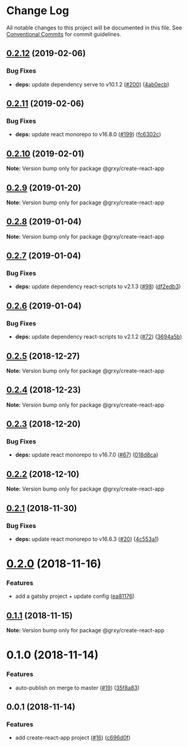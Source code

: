 # Change Log

All notable changes to this project will be documented in this file.
See [Conventional Commits](https://conventionalcommits.org) for commit guidelines.

## [0.2.12](https://github.com/grxy/grxy/tree/master/projects/create-react-app/compare/@grxy/create-react-app@0.2.11...@grxy/create-react-app@0.2.12) (2019-02-06)

### Bug Fixes

-   **deps:** update dependency serve to v10.1.2 ([#200](https://github.com/grxy/grxy/tree/master/projects/create-react-app/issues/200)) ([4ab0ecb](https://github.com/grxy/grxy/tree/master/projects/create-react-app/commit/4ab0ecb))

## [0.2.11](https://github.com/grxy/grxy/tree/master/projects/create-react-app/compare/@grxy/create-react-app@0.2.10...@grxy/create-react-app@0.2.11) (2019-02-06)

### Bug Fixes

-   **deps:** update react monorepo to v16.8.0 ([#199](https://github.com/grxy/grxy/tree/master/projects/create-react-app/issues/199)) ([fc6302c](https://github.com/grxy/grxy/tree/master/projects/create-react-app/commit/fc6302c))

## [0.2.10](https://github.com/grxy/grxy/tree/master/projects/create-react-app/compare/@grxy/create-react-app@0.2.9...@grxy/create-react-app@0.2.10) (2019-02-01)

**Note:** Version bump only for package @grxy/create-react-app

## [0.2.9](https://github.com/grxy/grxy/tree/master/projects/create-react-app/compare/@grxy/create-react-app@0.2.8...@grxy/create-react-app@0.2.9) (2019-01-20)

**Note:** Version bump only for package @grxy/create-react-app

## [0.2.8](https://github.com/grxy/grxy/tree/master/projects/create-react-app/compare/@grxy/create-react-app@0.2.7...@grxy/create-react-app@0.2.8) (2019-01-04)

**Note:** Version bump only for package @grxy/create-react-app

## [0.2.7](https://github.com/grxy/grxy/tree/master/projects/create-react-app/compare/@grxy/create-react-app@0.2.6...@grxy/create-react-app@0.2.7) (2019-01-04)

### Bug Fixes

-   **deps:** update dependency react-scripts to v2.1.3 ([#98](https://github.com/grxy/grxy/tree/master/projects/create-react-app/issues/98)) ([df2edb3](https://github.com/grxy/grxy/tree/master/projects/create-react-app/commit/df2edb3))

## [0.2.6](https://github.com/grxy/grxy/tree/master/projects/create-react-app/compare/@grxy/create-react-app@0.2.5...@grxy/create-react-app@0.2.6) (2019-01-04)

### Bug Fixes

-   **deps:** update dependency react-scripts to v2.1.2 ([#72](https://github.com/grxy/grxy/tree/master/projects/create-react-app/issues/72)) ([3694a5b](https://github.com/grxy/grxy/tree/master/projects/create-react-app/commit/3694a5b))

## [0.2.5](https://github.com/grxy/grxy/tree/master/projects/create-react-app/compare/@grxy/create-react-app@0.2.4...@grxy/create-react-app@0.2.5) (2018-12-27)

**Note:** Version bump only for package @grxy/create-react-app

## [0.2.4](https://github.com/grxy/grxy/tree/master/projects/create-react-app/compare/@grxy/create-react-app@0.2.3...@grxy/create-react-app@0.2.4) (2018-12-23)

**Note:** Version bump only for package @grxy/create-react-app

## [0.2.3](https://github.com/grxy/grxy/tree/master/projects/create-react-app/compare/@grxy/create-react-app@0.2.2...@grxy/create-react-app@0.2.3) (2018-12-20)

### Bug Fixes

-   **deps:** update react monorepo to v16.7.0 ([#67](https://github.com/grxy/grxy/tree/master/projects/create-react-app/issues/67)) ([018d8ca](https://github.com/grxy/grxy/tree/master/projects/create-react-app/commit/018d8ca))

## [0.2.2](https://github.com/grxy/grxy/tree/master/projects/create-react-app/compare/@grxy/create-react-app@0.2.1...@grxy/create-react-app@0.2.2) (2018-12-10)

**Note:** Version bump only for package @grxy/create-react-app

## [0.2.1](https://github.com/grxy/grxy/tree/master/projects/create-react-app/compare/@grxy/create-react-app@0.2.0...@grxy/create-react-app@0.2.1) (2018-11-30)

### Bug Fixes

-   **deps:** update react monorepo to v16.6.3 ([#20](https://github.com/grxy/grxy/tree/master/projects/create-react-app/issues/20)) ([4c553a1](https://github.com/grxy/grxy/tree/master/projects/create-react-app/commit/4c553a1))

# [0.2.0](https://github.com/grxy/grxy/tree/master/projects/create-react-app/compare/@grxy/create-react-app@0.1.1...@grxy/create-react-app@0.2.0) (2018-11-16)

### Features

-   add a gatsby project + update config ([ea81176](https://github.com/grxy/grxy/tree/master/projects/create-react-app/commit/ea81176))

## [0.1.1](https://github.com/grxy/grxy/compare/@grxy/create-react-app@0.1.0...@grxy/create-react-app@0.1.1) (2018-11-15)

**Note:** Version bump only for package @grxy/create-react-app

# 0.1.0 (2018-11-14)

### Features

-   auto-publish on merge to master ([#19](https://github.com/grxy/grxy/issues/19)) ([35f8a83](https://github.com/grxy/grxy/commit/35f8a83))

## 0.0.1 (2018-11-14)

### Features

-   add create-react-app project ([#16](https://github.com/grxy/grxy/issues/16)) ([c696d0f](https://github.com/grxy/grxy/commit/c696d0f))
